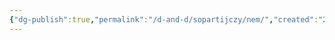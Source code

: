 ```yaml
---
{"dg-publish":true,"permalink":"/d-and-d/sopartijczy/nem/","created":"2023-12-18T12:17:16.000+04:00","updated":"2023-12-26T15:50:01.957+04:00"}
---
```


